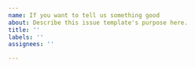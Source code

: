 ```yaml
---
name: If you want to tell us something good
about: Describe this issue template's purpose here.
title: ''
labels: ''
assignees: ''

---
```



